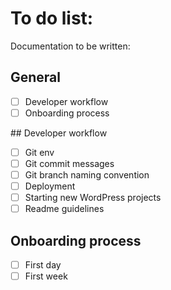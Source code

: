 # To do list:

Documentation to be written:

## General

- [ ] Developer workflow
- [ ] Onboarding process

## Developer workflow

- [ ] Git env
- [ ] Git commit messages
- [ ] Git branch naming convention
- [ ] Deployment
- [ ] Starting new WordPress projects
- [ ] Readme guidelines

## Onboarding process

- [ ] First day
- [ ] First week
